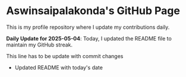 # Aswinsaipalakonda's GitHub Page

This is my profile repository where I update my contributions daily.

**Daily Update for 2025-05-04**: Today, I updated the README file to maintain my GitHub streak.

This line has to be update with commit changes 
 - Updated README with today's date
